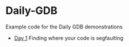 # Daily-GDB
Example code for the Daily GDB demonstrations

- [Day 1][01] Finding where your code is segfaulting 



[01]:https://github.com/CSE3320-Fall-2024/Daily-GDB/tree/main/Day%201
